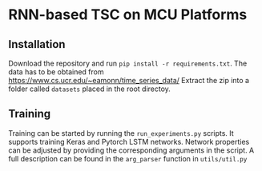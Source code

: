 # RNN-based TSC on MCU Platforms

## Installation 

Download the repository and run `pip install -r requirements.txt`.
The data has to be obtained from https://www.cs.ucr.edu/~eamonn/time_series_data/
Extract the zip into a folder called `datasets` placed in the root directoy.

## Training
Training can be started by running the `run_experiments.py` scripts. 
It supports training Keras and Pytorch LSTM networks. Network properties can be adjusted 
by providing the corresponding arguments in the script. A full description can be found
in the `arg_parser` function in `utils/util.py`
